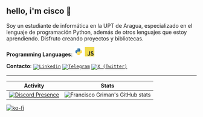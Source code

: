 ## hello, i'm cisco 👋

Soy un estudiante de informática en la UPT de Aragua, especializado en el lenguaje de programación Python, además de otros lenguajes que estoy aprendiendo. Disfruto creando proyectos y bibliotecas.

**Programming Languages**:
[<code><img height="25" alt="Python" src="https://raw.githubusercontent.com/github/explore/80688e429a7d4ef2fca1e82350fe8e3517d3494d/topics/python/python.png"></code>](https://en.wikipedia.org/wiki/Python_(programming_language))
[<code><img height="25" alt="Javascript" src="https://raw.githubusercontent.com/github/explore/80688e429a7d4ef2fca1e82350fe8e3517d3494d/topics/javascript/javascript.png"></code>](https://es.wikipedia.org/wiki/JavaScript)

**Contacto**:
[<code><img height="25" alt="Linkedin" src="https://upload.wikimedia.org/wikipedia/commons/thumb/8/81/LinkedIn_icon.svg/2048px-LinkedIn_icon.svg.png"></code>](https://www.linkedin.com/in/francisco-griman)
[<code><img height="25" alt="Telegram" src="https://seeklogo.com/images/T/telegram-new-2019-simple-logo-FAD5A4800F-seeklogo.com.png"></code>](https://t.me/fcoagz)
[<code><img height="25" alt="X (Twitter)" src="https://img.freepik.com/vector-gratis/nuevo-diseno-icono-x-logotipo-twitter-2023_1017-45418.jpg"></code>](https://x.com/fcoagz)


---

| Activity | Stats |
|----------|-------|
|[![Discord Presence](https://lanyard.cnrad.dev/api/794070159018819584)](https://discord.com/users/794070159018819584)| ![Francisco Griman's GitHub stats](https://github-readme-stats.vercel.app/api?username=fcoagz&show_icons=true&theme=transparent) |

[![ko-fi](https://shields.io/badge/kofi-Buy_a_coffee-ff5f5f?logo=ko-fi&style=for-the-badgeKofi)](https://ko-fi.com/fcoagz)
